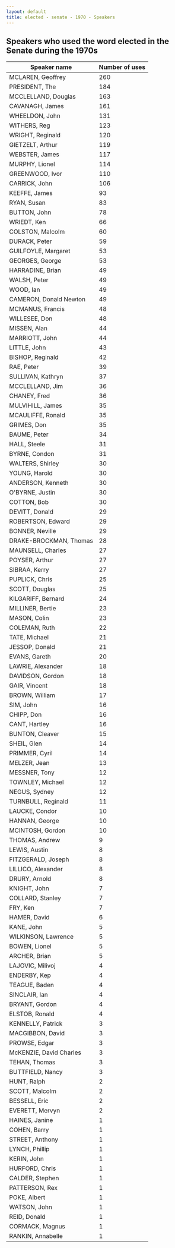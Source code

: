 ```yaml
---
layout: default
title: elected - senate - 1970 - Speakers
---
```

## Speakers who used the word **elected** in the Senate during the 1970s

| Speaker name | Number of uses |
|--------------|----------------|
|MCLAREN, Geoffrey|260|
|PRESIDENT, The|184|
|MCCLELLAND, Douglas|163|
|CAVANAGH, James|161|
|WHEELDON, John|131|
|WITHERS, Reg|123|
|WRIGHT, Reginald|120|
|GIETZELT, Arthur|119|
|WEBSTER, James|117|
|MURPHY, Lionel|114|
|GREENWOOD, Ivor|110|
|CARRICK, John|106|
|KEEFFE, James|93|
|RYAN, Susan|83|
|BUTTON, John|78|
|WRIEDT, Ken|66|
|COLSTON, Malcolm|60|
|DURACK, Peter|59|
|GUILFOYLE, Margaret|53|
|GEORGES, George|53|
|HARRADINE, Brian|49|
|WALSH, Peter|49|
|WOOD, Ian|49|
|CAMERON, Donald Newton|49|
|MCMANUS, Francis|48|
|WILLESEE, Don|48|
|MISSEN, Alan|44|
|MARRIOTT, John|44|
|LITTLE, John|43|
|BISHOP, Reginald|42|
|RAE, Peter|39|
|SULLIVAN, Kathryn|37|
|MCCLELLAND, Jim|36|
|CHANEY, Fred|36|
|MULVIHILL, James|35|
|MCAULIFFE, Ronald|35|
|GRIMES, Don|35|
|BAUME, Peter|34|
|HALL, Steele|31|
|BYRNE, Condon|31|
|WALTERS, Shirley|30|
|YOUNG, Harold|30|
|ANDERSON, Kenneth|30|
|O'BYRNE, Justin|30|
|COTTON, Bob|30|
|DEVITT, Donald|29|
|ROBERTSON, Edward|29|
|BONNER, Neville|29|
|DRAKE-BROCKMAN, Thomas|28|
|MAUNSELL, Charles|27|
|POYSER, Arthur|27|
|SIBRAA, Kerry|27|
|PUPLICK, Chris|25|
|SCOTT, Douglas|25|
|KILGARIFF, Bernard|24|
|MILLINER, Bertie|23|
|MASON, Colin|23|
|COLEMAN, Ruth|22|
|TATE, Michael|21|
|JESSOP, Donald|21|
|EVANS, Gareth|20|
|LAWRIE, Alexander|18|
|DAVIDSON, Gordon|18|
|GAIR, Vincent|18|
|BROWN, William|17|
|SIM, John|16|
|CHIPP, Don|16|
|CANT, Hartley|16|
|BUNTON, Cleaver|15|
|SHEIL, Glen|14|
|PRIMMER, Cyril|14|
|MELZER, Jean|13|
|MESSNER, Tony|12|
|TOWNLEY, Michael|12|
|NEGUS, Sydney|12|
|TURNBULL, Reginald|11|
|LAUCKE, Condor|10|
|HANNAN, George|10|
|MCINTOSH, Gordon|10|
|THOMAS, Andrew|9|
|LEWIS, Austin|8|
|FITZGERALD, Joseph|8|
|LILLICO, Alexander|8|
|DRURY, Arnold|8|
|KNIGHT, John|7|
|COLLARD, Stanley|7|
|FRY, Ken|7|
|HAMER, David|6|
|KANE, John|5|
|WILKINSON, Lawrence|5|
|BOWEN, Lionel|5|
|ARCHER, Brian|5|
|LAJOVIC, Milivoj|4|
|ENDERBY, Kep|4|
|TEAGUE, Baden|4|
|SINCLAIR, Ian|4|
|BRYANT, Gordon|4|
|ELSTOB, Ronald|4|
|KENNELLY, Patrick|3|
|MACGIBBON, David|3|
|PROWSE, Edgar|3|
|McKENZIE, David Charles|3|
|TEHAN, Thomas|3|
|BUTTFIELD, Nancy|3|
|HUNT, Ralph|2|
|SCOTT, Malcolm|2|
|BESSELL, Eric|2|
|EVERETT, Mervyn|2|
|HAINES, Janine|1|
|COHEN, Barry|1|
|STREET, Anthony|1|
|LYNCH, Phillip|1|
|KERIN, John|1|
|HURFORD, Chris|1|
|CALDER, Stephen|1|
|PATTERSON, Rex|1|
|POKE, Albert|1|
|WATSON, John|1|
|REID, Donald|1|
|CORMACK, Magnus|1|
|RANKIN, Annabelle|1|
